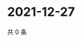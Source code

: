 # 2021-12-27

共 0 条

<!-- BEGIN WEIBO -->
<!-- 最后更新时间 Mon Dec 27 2021 22:13:34 GMT+0800 (China Standard Time) -->

<!-- END WEIBO -->
